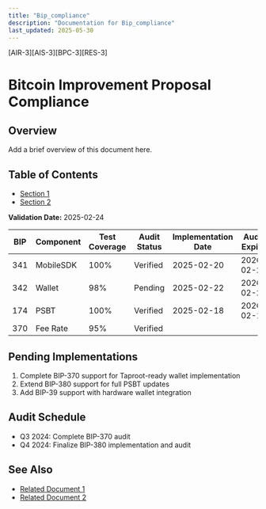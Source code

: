 ```yaml
---
title: "Bip_compliance"
description: "Documentation for Bip_compliance"
last_updated: 2025-05-30
---
```

[AIR-3][AIS-3][BPC-3][RES-3]


# Bitcoin Improvement Proposal Compliance  

## Overview

Add a brief overview of this document here.

## Table of Contents

- [Section 1](#section-1)
- [Section 2](#section-2)

**Validation Date:** 2025-02-24  

| BIP | Component | Test Coverage | Audit Status | Implementation Date | Audit Expiry |
|-----|-----------|---------------|--------------|---------------------|--------------|
| 341 | MobileSDK | 100% | Verified | 2025-02-20 | 2026-02-20 |
| 342 | Wallet    | 98%  | Pending | 2025-02-22 | 2026-02-22 |
| 174 | PSBT      | 100% | Verified | 2025-02-18 | 2026-02-18 |
| 370 | Fee Rate  | 95%  | Verified |

## Pending Implementations

1. Complete BIP-370 support for Taproot-ready wallet implementation
2. Extend BIP-380 support for full PSBT updates
3. Add BIP-39 support with hardware wallet integration

## Audit Schedule

- Q3 2024: Complete BIP-370 audit
- Q4 2024: Finalize BIP-380 implementation and audit 
## See Also

- [Related Document 1](./related1.md)
- [Related Document 2](./related2.md)
